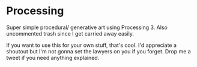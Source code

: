 # Processing

Super simple procedural/ generative art using Processing 3. Also uncommented trash since I get carried away easily.

If you want to use this for your own stuff, that's cool. I'd appreciate a shoutout but I'm not gonna set the lawyers on you if you forget. Drop me a tweet if you need anything explained.
